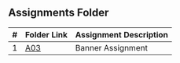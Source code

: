 ##  Assignments Folder
|   #   | Folder Link | Assignment Description |
| :---: | ----------- | ---------------------- |
|   1    |     [A03](./A03)        |Banner Assignment                        |
